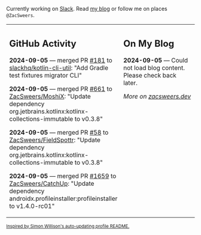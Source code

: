 Currently working on [Slack](https://slack.com/). Read [my blog](https://zacsweers.dev/) or follow me on places `@ZacSweers`.

<table><tr><td valign="top" width="60%">

## GitHub Activity
<!-- githubActivity starts -->
**2024-09-05** — merged PR [#181](https://github.com/slackhq/kotlin-cli-util/pull/181) to [slackhq/kotlin-cli-util](https://github.com/slackhq/kotlin-cli-util): "Add Gradle test fixtures migrator CLI"

**2024-09-05** — merged PR [#661](https://github.com/ZacSweers/MoshiX/pull/661) to [ZacSweers/MoshiX](https://github.com/ZacSweers/MoshiX): "Update dependency org.jetbrains.kotlinx:kotlinx-collections-immutable to v0.3.8"

**2024-09-05** — merged PR [#58](https://github.com/ZacSweers/FieldSpottr/pull/58) to [ZacSweers/FieldSpottr](https://github.com/ZacSweers/FieldSpottr): "Update dependency org.jetbrains.kotlinx:kotlinx-collections-immutable to v0.3.8"

**2024-09-05** — merged PR [#1659](https://github.com/ZacSweers/CatchUp/pull/1659) to [ZacSweers/CatchUp](https://github.com/ZacSweers/CatchUp): "Update dependency androidx.profileinstaller:profileinstaller to v1.4.0-rc01"
<!-- githubActivity ends -->
</td><td valign="top" width="40%">

## On My Blog
<!-- blog starts -->
**2024-09-05** — Could not load blog content. Please check back later.
<!-- blog ends -->
_More on [zacsweers.dev](https://zacsweers.dev/)_
</td></tr></table>

<sub><a href="https://simonwillison.net/2020/Jul/10/self-updating-profile-readme/">Inspired by Simon Willison's auto-updating profile README.</a></sub>